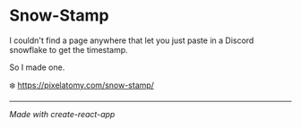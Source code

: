 # Snow-Stamp

I couldn't find a page anywhere that let you just paste in a Discord snowflake to get the timestamp.

So I made one.

❄️ https://pixelatomy.com/snow-stamp/

---

*Made with create-react-app*
